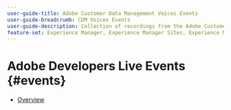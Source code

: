 ```yaml
---
user-guide-title: Adobe Customer Data Management Voices Events
user-guide-breadcrumb: CDM Voices Events
user-guide-description: Collection of recordings from the Adobe Customer Data Management Voices event
feature-set: Experience Manager, Experience Manager Sites, Experience Manager Assets, Experience Manager Cloud Manager, Data Collection, Experience Platform
---
```


# Adobe Developers Live Events {#events}

+ [Overview](./overview.md)
